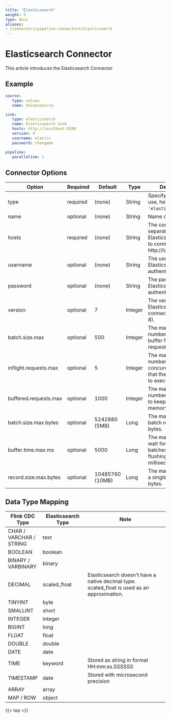 ```yaml
---
title: "Elasticsearch"
weight: 5
type: docs
aliases:
- /connectors/pipeline-connectors/elasticsearch
---
```

<!--
Licensed to the Apache Software Foundation (ASF) under one
or more contributor license agreements.  See the NOTICE file
distributed with this work for additional information
regarding copyright ownership.  The ASF licenses this file
to you under the Apache License, Version 2.0 (the
"License"); you may not use this file except in compliance
with the License.  You may obtain a copy of the License at

  http://www.apache.org/licenses/LICENSE-2.0

Unless required by applicable law or agreed to in writing,
software distributed under the License is distributed on an
"AS IS" BASIS, WITHOUT WARRANTIES OR CONDITIONS OF ANY
KIND, either express or implied.  See the License for the
specific language governing permissions and limitations
under the License.
-->

# Elasticsearch Connector

This article introduces the Elasticsearch Connector

## Example

```yaml
source:
   type: values
   name: ValuesSource

sink:
   type: elasticsearch
   name: Elasticsearch Sink
   hosts: http://localhost:9200
   version: 8
   username: elastic
   password: changeme

pipeline:
   parallelism: 1
```
## Connector Options

<div class="highlight">
<table class="colwidths-auto docutils">
     <thead>
       <tr>
         <th class="text-left" style="width: 10%">Option</th>
         <th class="text-left" style="width: 8%">Required</th>
         <th class="text-left" style="width: 7%">Default</th>
         <th class="text-left" style="width: 10%">Type</th>
         <th class="text-left" style="width: 65%">Description</th>
       </tr>
     </thead>
     <tbody>
     <tr>
       <td>type</td>
       <td>required</td>
       <td style="word-wrap: break-word;">(none)</td>
       <td>String</td>
       <td>Specify the Sink to use, here is <code>'elasticsearch'</code>.</td>
     </tr>
     <tr>
       <td>name</td>
       <td>optional</td>
       <td style="word-wrap: break-word;">(none)</td>
       <td>String</td>
       <td>Name of Pipeline</td>
     </tr>
     <tr>
       <td>hosts</td>
       <td>required</td>
       <td style="word-wrap: break-word;">(none)</td>
       <td>String</td>
       <td>The comma-separated list of Elasticsearch hosts to connect to, e.g., http://localhost:9200.</td>
     </tr>
     <tr>
       <td>username</td>
       <td>optional</td>
       <td style="word-wrap: break-word;">(none)</td>
       <td>String</td>
       <td>The username for Elasticsearch authentication.</td>
     </tr>
     <tr>
       <td>password</td>
       <td>optional</td>
       <td style="word-wrap: break-word;">(none)</td>
       <td>String</td>
       <td>The password for Elasticsearch authentication.</td>
     </tr>
     <tr>
       <td>version</td>
       <td>optional</td>
       <td style="word-wrap: break-word;">7</td>
       <td>Integer</td>
       <td>The version of Elasticsearch to connect to (6, 7, or 8).</td>
     </tr>
     <tr>
       <td>batch.size.max</td>
       <td>optional</td>
       <td style="word-wrap: break-word;">500</td>
       <td>Integer</td>
       <td>The maximum number of actions to buffer for each bulk request.</td>
     </tr>
     <tr>
       <td>inflight.requests.max</td>
       <td>optional</td>
       <td style="word-wrap: break-word;">5</td>
       <td>Integer</td>
       <td>The maximum number of concurrent requests that the sink will try to execute.</td>
     </tr>
     <tr>
       <td>buffered.requests.max</td>
       <td>optional</td>
       <td style="word-wrap: break-word;">1000</td>
       <td>Integer</td>
       <td>The maximum number of requests to keep in the in-memory buffer.</td>
     </tr>
     <tr>
       <td>batch.size.max.bytes</td>
       <td>optional</td>
       <td style="word-wrap: break-word;">5242880 (5MB)</td>
       <td>Long</td>
       <td>The maximum size of batch requests in bytes.</td>
     </tr>
     <tr>
       <td>buffer.time.max.ms</td>
       <td>optional</td>
       <td style="word-wrap: break-word;">5000</td>
       <td>Long</td>
       <td>The maximum time to wait for incomplete batches before flushing (in milliseconds).</td>
     </tr>
     <tr>
       <td>record.size.max.bytes</td>
       <td>optional</td>
       <td style="word-wrap: break-word;">10485760 (10MB)</td>
       <td>Long</td>
       <td>The maximum size of a single record in bytes.</td>
     </tr>
     </tbody>
</table>
</div>

## Data Type Mapping

<div class="wy-table-responsive">
<table class="colwidths-auto docutils">
    <thead>
      <tr>
        <th class="text-left" style="width:10%;">Flink CDC Type</th>
        <th class="text-left" style="width:30%;">Elasticsearch Type</th>
        <th class="text-left" style="width:60%;">Note</th>
      </tr>
    </thead>
    <tbody>
    <tr>
      <td>CHAR / VARCHAR / STRING</td>
      <td>text</td>
      <td></td>
    </tr>
    <tr>
      <td>BOOLEAN</td>
      <td>boolean</td>
      <td></td>
    </tr>
    <tr>
      <td>BINARY / VARBINARY</td>
      <td>binary</td>
      <td></td>
    </tr>
    <tr>
      <td>DECIMAL</td>
      <td>scaled_float</td>
      <td>Elasticsearch doesn't have a native decimal type. scaled_float is used as an approximation.</td>
    </tr>
    <tr>
      <td>TINYINT</td>
      <td>byte</td>
      <td></td>
    </tr>
    <tr>
      <td>SMALLINT</td>
      <td>short</td>
      <td></td>
    </tr>
    <tr>
      <td>INTEGER</td>
      <td>integer</td>
      <td></td>
    </tr>
    <tr>
      <td>BIGINT</td>
      <td>long</td>
      <td></td>
    </tr>
    <tr>
      <td>FLOAT</td>
      <td>float</td>
      <td></td>
    </tr>
    <tr>
      <td>DOUBLE</td>
      <td>double</td>
      <td></td>
    </tr>
    <tr>
      <td>DATE</td>
      <td>date</td>
      <td></td>
    </tr>
    <tr>
      <td>TIME</td>
      <td>keyword</td>
      <td>Stored as string in format HH:mm:ss.SSSSSS</td>
    </tr>
    <tr>
      <td>TIMESTAMP</td>
      <td>date</td>
      <td>Stored with microsecond precision</td>
    </tr>
    <tr>
      <td>ARRAY</</td>
      <td>array</td>
      <td></td>
    </tr>
    <tr>
      <td>MAP / ROW</td>
      <td>object</td>
      <td></td>
    </tr>
    </tbody>
</table>
</div>

{{< top >}}
